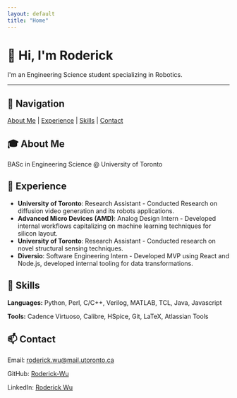 ```yaml
---
layout: default
title: "Home"
---
```



# 👋 Hi, I'm Roderick

I'm an Engineering Science student specializing in Robotics. 


---

## 📌 Navigation

<div id="nav" class="navigation">
    <nav>
        <a href="#about">About Me</a> |
        <a href="#experience">Experience</a> |
        <a href="#skills">Skills</a> |
        <a href="#contact">Contact</a>
    </nav>
</div>

<!-- ---

## 🎓 About Me {#about}

BASc in Engineering Science @ University of Toronto

---

## 💼 Experience {#experience}

- **Unversity of Toronto** - Research Assistant
    Conducted Research on diffusion video generation and its robots applications.
- **AMD** – Analog Design Intern
    Developed internal workflows capitalizing on machine learning techniques for silicon layout.
- **University of Toronto** – Research Assistant  
    Conducted research on novel structural sensing techniques.
- **Diversio** - Software Engineering Intern
    Developed MVP using React and Node.js, developed internal tooling for data transformations.

---

## 🧰 Skills {#skills}

**Languages**: Python, Perl, C/C++, Verilog, MATLAB, TCL, Java, Javascript
**Tools**: Cadence Virtuoso, Calibre, HSpice, Git, LaTeX, Atlassian Tools

---

## 📫 Contact {#contact}

- **Email**: roderick.wu@mail.utoronto.ca
- **GitHub**: [Roderick-Wu](https://github.com/Roderick-Wu)  
- **LinkedIn**: [Roderick Wu](https://www.linkedin.com/in/roderick--wu)
 -->



<body>

<section id="about" class="section-fullscreen bg-about">
    <div>
        <h1>🎓 About Me</h1>
    </div>
    <div id="about-content" class="content">
        <p>BASc in Engineering Science @ University of Toronto</p>
        <p></p>
    </div>
</section>

<section id="experience" class="section-fullscreen bg-experience">
    <div>
        <h1>💼 Experience</h1>
    </div>
    <div id="experience-content" class="content">
        <ul>
            <li><strong>University of Toronto</strong>: Research Assistant - Conducted Research on diffusion video generation and its robots applications.</li>
            <li><strong>Advanced Micro Devices (AMD)</strong>: Analog Design Intern - Developed internal workflows capitalizing on machine learning techniques for silicon layout.</li>
            <li><strong>University of Toronto</strong>: Research Assistant - Conducted research on novel structural sensing techniques.</li>
            <li><strong>Diversio</strong>: Software Engineering Intern - Developed MVP using React and Node.js, developed internal tooling for data transformations.</li>
        </ul>
    </div>
</section>

<section id="skills" class="section-fullscreen bg-skills">
    <div>
        <h1>🧰 Skills</h1>
    </div>
    <div id="skills-content" class="content">
        <p><strong>Languages:</strong> Python, Perl, C/C++, Verilog, MATLAB, TCL, Java, Javascript</p>
        <p><strong>Tools:</strong> Cadence Virtuoso, Calibre, HSpice, Git, LaTeX, Atlassian Tools</p>
    </div>
</section>

<section id = "contact" class="section-fullscreen bg-contact">
    <div>
        <h1>📫 Contact</h1>
    </div>
    <div id="contact-content" class="content">
        <p>Email: <a href="roderick.y.wu@mail.utoronto.ca" target="_blank">roderick.wu@mail.utoronto.ca</a></p>
        <p>GitHub: <a href="https://github.com/Roderick-Wu" target="_blank">Roderick-Wu</a></p>
        <p>LinkedIn: <a href="https://www.linkedin.com/in/roderick--wu/" target="_blank">Roderick Wu</a></p>
    </div>
</section>
